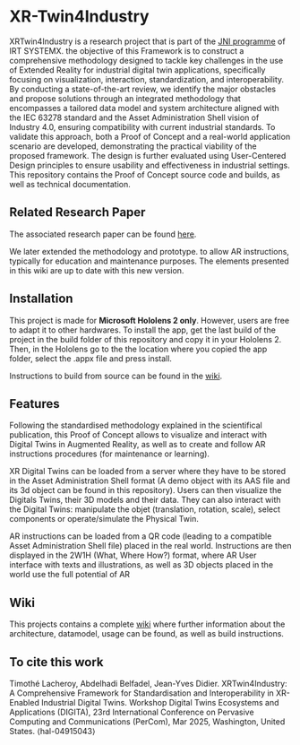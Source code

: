 # XR-Twin4Industry
XRTwin4Industry is a research project that is part of the [JNI programme](https://www.irt-systemx.fr/en/research-programs/digital-twins-for-complex-industrial-systems/) of IRT SYSTEMX. the objective of this Framework is to construct a comprehensive methodology designed to tackle key challenges in the use of Extended Reality for industrial digital twin applications, specifically focusing on visualization, interaction, standardization, and interoperability. By conducting a state-of-the-art review, we identify the major obstacles and propose solutions through an integrated methodology that encompasses a tailored data model and system architecture aligned with the IEC 63278 standard and the Asset Administration Shell vision of Industry 4.0, ensuring compatibility with current industrial standards. To validate this approach, both a Proof of Concept and a real-world application scenario are developed, demonstrating the practical viability of the proposed framework. The design is further evaluated using User-Centered Design principles to ensure usability and effectiveness in industrial settings.
This repository contains the Proof of Concept source code and builds, as well as technical documentation.

## Related Research Paper
The associated research paper can be found [here](https://hal.science/hal-04915043/).

We later extended the methodology and prototype. to allow AR instructions, typically for education and maintenance purposes. The elements presented in this wiki are up to date with this new version.


## Installation
This project is made for **Microsoft Hololens 2 only**. However, users are free to adapt it to other hardwares.
To install the app, get the last build of the project in the build folder of this repository and copy it in your Hololens 2. Then, in the Hololens go to the the location where you copied the app folder, select the .appx file and press install.

Instructions to build from source can be found in the [wiki](https://github.com/IRT-SystemX/XRTwin4Industry/wiki).

## Features
Following the standardised methodology explained in the scientifical publication, this Proof of Concept allows to visualize and interact with Digital Twins in Augmented Reality, as well as to create and follow AR instructions procedures (for maintenance or learning).

XR Digital Twins can be loaded from a server where they have to be stored in the Asset Administration Shell format (A demo object with its AAS file and its 3d object can be found in this repository). Users can then visualize the Digitals Twins, their 3D models and their data. They can also interact with the Digital Twins: manipulate the objet (translation, rotation, scale), select components or operate/simulate the Physical Twin. 

AR instructions can be loaded from a QR code (leading to a compatible Asset Administration Shell file) placed in the real world. Instructions are then displayed in the 2W1H (What, Where How?) format, where AR User interface with texts and illustrations, as well as 3D objects placed in the world use the full potential of AR

## Wiki
This projects contains a complete [wiki](https://github.com/IRT-SystemX/XRTwin4Industry/wiki) where further information about the architecture, datamodel, usage can be found, as well as build instructions.

## To cite this work
Timothé Lacheroy, Abdelhadi Belfadel, Jean-Yves Didier. XRTwin4Industry: A Comprehensive Framework for Standardisation and Interoperability in XR-Enabled Industrial Digital Twins. Workshop Digital Twins Ecosystems and Applications (DIGITA), 23rd International Conference on Pervasive Computing and Communications (PerCom), Mar 2025, Washington, United States. ⟨hal-04915043⟩
